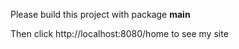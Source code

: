 Please build this project with package **main**

Then click http://localhost:8080/home to see my site 
